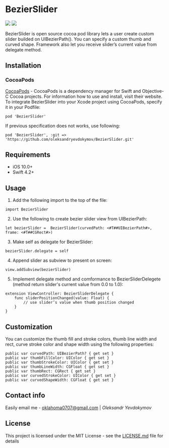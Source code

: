 # BezierSlider
![](https://github.com/oleksandryevdokymov/BezierSlider/blob/master/demo1.gif) ![](https://github.com/oleksandryevdokymov/BezierSlider/blob/master/demo2.gif)

BezierSlider is open source cocoa pod library lets a user create custom slider builded on UIBezierPath(). You can specify a custom thumb and curved shape. Framework also let you receive slider’s current value from delegate method.

## Installation
### CocoaPods
[CocoaPods](https://cocoapods.org) - CocoaPods is a dependency manager for Swift and Objective-C Cocoa projects. 
For information how to use and install, visit their website. To integrate BezierSlider into your Xcode project using CocoaPods, specify it in your Podfile:
```
pod 'BezierSlider'
```
If previous specification does not works, use following:
```
pod 'BezierSlider', :git => 'https://github.com/oleksandryevdokymov/BezierSlider.git'
```

## Requirements
* iOS 10.0+
* Swift 4.2+

## Usage 
1. Add the following import to the top of the file:
```
import BezierSlider
```
2. Use the following to create bezier slider view from UIBezierPath:
```
let bezierSlider =  BezierSlider(curvedPath: <#T##UIBezierPath#>, frame: <#T##CGRect#>)
```
3. Make self as delegate for BezierSlider:
```
bezierSlider.delegate = self
```
4. Append slider as subview to present on screen:
```
view.addSubview(bezierSlider)
```
5. Implement delegate method and comformance to BezierSliderDelegete (method return slider's current value from 0.0 to 1.0): 
```
extension ViewController: BezierSliderDelegate {
    func sliderPositionChanged(value: Float) {
        // use slider’s value when thumb position changed
    }
}
```

## Customization
You can customize the thumb fill and stroke colors, thumb line width and rect, curve stroke color and shape width using the following properties:
```
public var curvedPath: UIBezierPath? { get set }
public var thumbFillColor: UIColor { get set }
public var thumbStrokeColor: UIColor { get set }
public var thumbLineWidth: CGFloat { get set }
public var thumbRect: CGRect { get set }
public var curvedStrokeColor: UIColor { get set }
public var curvedShapeWidth: CGFloat { get set }
```

## Contact info
Easily email me  - [oklahoma0707@gmail.com](oklahoma0707@gmail.com) | *Oleksandr Yevdokymov* 

## License
This project is licensed under the MIT License - see the [LICENSE.md](LICENSE.md) file for details
